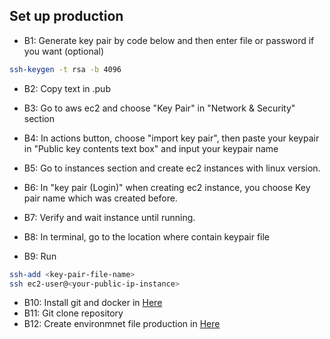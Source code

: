 ## Set up production
- B1: Generate key pair by code below and then enter file or password if you want (optional)

```sh
ssh-keygen -t rsa -b 4096
```
- B2: Copy text in <key-pair-file-name>.pub

- B3: Go to aws ec2 and choose "Key Pair" in "Network & Security" section

- B4: In actions button, choose "import key pair", then paste your keypair in "Public key contents text box" and input your keypair name

- B5: Go to instances section and create ec2 instances with linux version.

- B6: In "key pair (Login)" when creating ec2 instance, you choose Key pair name which was created before.

- B7: Verify and wait instance until running.

- B8: In terminal, go to the location where contain keypair file

- B9: Run
```sh
ssh-add <key-pair-file-name>
ssh ec2-user@<your-public-ip-instance>
```
- B10: Install git and docker in [Here](https://github.com/ClarkLe01/project_management/blob/main/docs/install-docker-aws.md)
- B11: Git clone repository
- B12: Create environmnet file production in [Here](https://github.com/ClarkLe01/project_management/blob/main/README.md)
